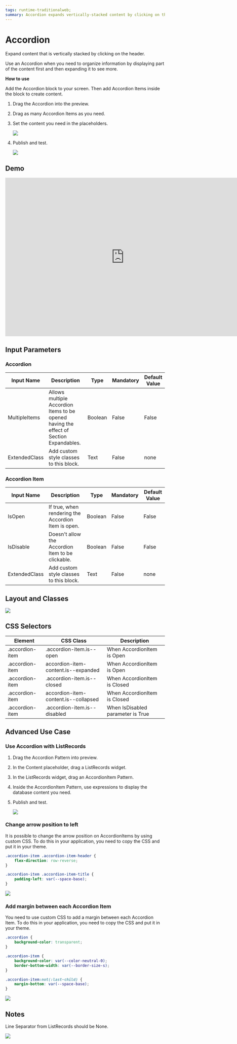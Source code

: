 ```yaml
---
tags: runtime-traditionalweb; 
summary: Accordion expands vertically-stacked content by clicking on the header.
---
```


# Accordion

Expand content that is vertically stacked by clicking on the header.

Use an Accordion when you need to organize information by displaying part of the content first and then expanding it to see more.

**How to use**

Add the Accordion block to your screen. Then add Accordion Items inside the block to create content.

1. Drag the Accordion into the preview.
1. Drag as many Accordion Items as you need.
1. Set the content you need in the placeholders. 

    ![](<images/accordion-image-1.png>)

1. Publish and test.

    ![](<images/accordion-image-2.png>)

## Demo

<iframe width="750" height="500" src="https://www.youtube.com/embed/FWTZ2tLVlfE" frameborder="0" allow="accelerometer; autoplay; encrypted-media; gyroscope; picture-in-picture" allowfullscreen="allowfullscreen"></iframe>

## Input Parameters

### Accordion
| **Input Name** |  **Description** |  **Type** | **Mandatory** | **Default Value** |
|---|---|---|---|---|
| MultipleItems  |  Allows multiple Accordion Items to be opened having the effect of Section Expandables. |  Boolean | False | False |
| ExtendedClass  |  Add custom style classes to this block. |  Text | False | none |

### Accordion Item
| **Input Name** |  **Description** |  **Type** | **Mandatory** | **Default Value** |
|---|---|---|---|---|
| IsOpen  |  If true, when rendering the Accordion Item is open. |  Boolean | False | False |
| IsDisable  |  Doesn't allow the Accordion Item to be clickable. |  Boolean | False | False |
| ExtendedClass  |  Add custom style classes to this block. |  Text | False | none |

## Layout and Classes

![](<images/accordion-image-3.png>)

## CSS Selectors
| **Element** |  **CSS Class** |  **Description**  |
| --- | --- | --- |
| .accordion-item | .accordion-item.is--open |  When AccordionItem is Open  |
| .accordion-item | accordion-item-content.is--expanded |  When AccordionItem is Open  |
| .accordion-item | .accordion-item.is--closed |  When AccordionItem is Closed  |
| .accordion-item | accordion-item-content.is--collapsed |  When AccordionItem is Closed  |
| .accordion-item | .accordion-item.is--disabled |  When IsDisabled parameter is True  |

## Advanced Use Case

### Use Accordion with ListRecords

1. Drag the Accordion Pattern into preview.
1. In the Content placeholder, drag a ListRecords widget.
1. In the ListRecords widget, drag an AccordionItem Pattern.
1. Inside the AccordionItem Pattern, use expressions to display the database content you need.
1. Publish and test.

    ![](<images/accordion-image-4.png>)

### Change arrow position to left

It is possible to change the arrow position on AccordionItems by using custom CSS. To do this in your application, you need to copy the CSS and put it in your theme.

```css
.accordion-item .accordion-item-header {
    flex-direction: row-reverse;
}

.accordion-item .accordion-item-title {
    padding-left: var(--space-base);
}
```
![](<images/accordion-image-5.png>)

### Add margin between each Accordion Item

You need to use custom CSS to add a margin between each Accordion Item. To do this in your application, you need to copy the CSS and put it in your theme.

```css
.accordion {
    background-color: transparent;
}

.accordion-item {
    background-color: var(--color-neutral-0);
    border-bottom-width: var(--border-size-s);
}

.accordion-item:not(:last-child) {
    margin-bottom: var(--space-base);
}
```
![](<images/accordion-image-6.png>)

## Notes

Line Separator from ListRecords should be None.

![](<images/accordion-image-7.png>)


